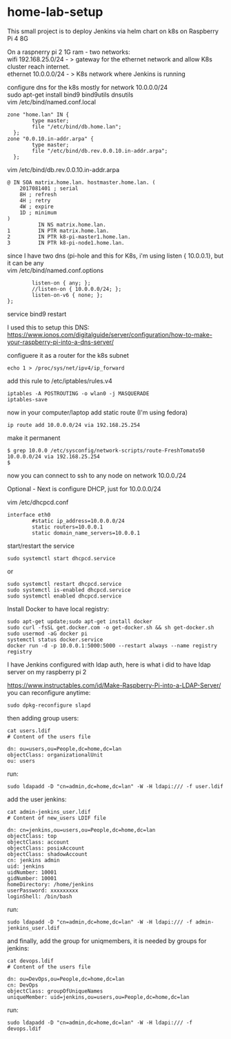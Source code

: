 # home-lab-setup
This small project is to deploy Jenkins via helm chart on k8s on Raspberry Pi 4 8G

On a raspnerry pi 2 1G ram - two networks:  
wifi 192.168.25.0/24 - > gateway for the ethernet network and allow K8s cluster reach internet.   
ethernet 10.0.0.0/24 - > K8s network where Jenkins is running  

configure dns for the k8s mostly for network 10.0.0.0/24  
sudo apt-get install bind9 bind9utils dnsutils  
vim /etc/bind/named.conf.local  

```
zone "home.lan" IN {
        type master;
        file "/etc/bind/db.home.lan";
  };
zone "0.0.10.in-addr.arpa" {
        type master;
        file "/etc/bind/db.rev.0.0.10.in-addr.arpa";
  };
```

vim  /etc/bind/db.rev.0.0.10.in-addr.arpa
```
@ IN SOA matrix.home.lan. hostmaster.home.lan. (
    2017081401 ; serial
    8H ; refresh
    4H ; retry
    4W ; expire
    1D ; minimum
)
          IN NS matrix.home.lan.
1         IN PTR matrix.home.lan.
2         IN PTR k8-pi-master1.home.lan.
3         IN PTR k8-pi-node1.home.lan.
```

since I have two dns (pi-hole and this for K8s, i'm using listen { 10.0.0.1}, but it can be any  
vim /etc/bind/named.conf.options 
```
        listen-on { any; };
        //listen-on { 10.0.0.0/24; };
        listen-on-v6 { none; };
};
```
service bind9 restart

I used this to setup this DNS:   
https://www.ionos.com/digitalguide/server/configuration/how-to-make-your-raspberry-pi-into-a-dns-server/


configuere it as a router for the k8s subnet
```
echo 1 > /proc/sys/net/ipv4/ip_forward
```

add this rule to /etc/iptables/rules.v4
```
iptables -A POSTROUTING -o wlan0 -j MASQUERADE
iptables-save
```
now in your computer/laptop add static route (I'm using fedora)
```
ip route add 10.0.0.0/24 via 192.168.25.254
```
make it permanent
```
$ grep 10.0.0 /etc/sysconfig/network-scripts/route-FreshTomato50
10.0.0.0/24 via 192.168.25.254
$ 
```

now you can connect to ssh to any node on network 10.0.0./24


Optional - Next is configure DHCP, just for 10.0.0.0/24

vim /etc/dhcpcd.conf
```
interface eth0
        #static ip_address=10.0.0.0/24
        static routers=10.0.0.1
        static domain_name_servers=10.0.0.1
```
start/restart the service
```
sudo systemctl start dhcpcd.service
```
or
```
sudo systemctl restart dhcpcd.service
sudo systemctl is-enabled dhcpcd.service
sudo systemctl enabled dhcpcd.service
```

Install Docker to have local registry:

```
sudo apt-get update;sudo apt-get install docker
sudo curl -fsSL get.docker.com -o get-docker.sh && sh get-docker.sh
sudo usermod -aG docker pi
systemctl status docker.service
docker run -d -p 10.0.0.1:5000:5000 --restart always --name registry registry
```

I have Jenkins configured with ldap auth, here is what i did to have ldap server on my raspberry pi 2

https://www.instructables.com/id/Make-Raspberry-Pi-into-a-LDAP-Server/
you can reconfigure anytime:
```
sudo dpkg-reconfigure slapd
```
then adding group users:
```
cat users.ldif
# Content of the users file

dn: ou=users,ou=People,dc=home,dc=lan
objectClass: organizationalUnit
ou: users
```

run:

```
sudo ldapadd -D "cn=admin,dc=home,dc=lan" -W -H ldapi:/// -f user.ldif
```

add the user jenkins:
```
cat admin-jenkins_user.ldif
# Content of new_users LDIF file

dn: cn=jenkins,ou=users,ou=People,dc=home,dc=lan
objectClass: top
objectClass: account
objectClass: posixAccount
objectClass: shadowAccount
cn: jenkins admin
uid: jenkins
uidNumber: 10001
gidNumber: 10001
homeDirectory: /home/jenkins
userPassword: xxxxxxxxx
loginShell: /bin/bash
```

run:
```
sudo ldapadd -D "cn=admin,dc=home,dc=lan" -W -H ldapi:/// -f admin-jenkins_user.ldif
```

and finally, add the group for uniqmembers, it is needed by groups for jenkins:

```
cat devops.ldif
# Content of the users file

dn: ou=DevOps,ou=People,dc=home,dc=lan
cn: DevOps
objectClass: groupOfUniqueNames
uniqueMember: uid=jenkins,ou=users,ou=People,dc=home,dc=lan
```

run:
```
sudo ldapadd -D "cn=admin,dc=home,dc=lan" -W -H ldapi:/// -f devops.ldif 
```

